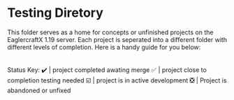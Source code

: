 # Testing Diretory 
This folder serves as a home for concepts or unfinished projects on the EaglercraftX 1.19 server. Each project is seperated into a different folder with different levels of completion. Here is a handy guide for you below:
<br>
<br>
<br>
Status Key:
✔️ | project completed awating merge
✅ | project close to completion testing needed
☑️ | project is in active development 
❎ | Project is abandoned or unfixed


